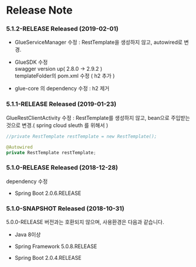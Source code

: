# Release Note

### 5.1.2-RELEASE Released (2019-02-01)

* GlueServiceManager 수정 : RestTemplate을 생성하지 않고, autowired로 변경.

* GlueSDK 수정  
    swagger version up( 2.8.0 -> 2.9.2 )  
    templateFolder의 pom.xml 수정 ( h2 추가 )

* glue-core 의 dependency 수정 : h2 제거
    
### 5.1.1-RELEASE Released (2019-01-23)

GlueRestClientActivity 수정 : RestTemplate를 생성하지 않고, bean으로 주입받는 것으로 변경.( spring cloud sleuth 를 위해서 ) 

```java
//private RestTemplate restTemplate = new RestTemplate();

@Autowired
private RestTemplate restTemplate;
```

### 5.1.0-RELEASE Released (2018-12-28)

dependency 수정

- Spring Boot 2.0.6.RELEASE

### 5.1.0-SNAPSHOT Released (2018-10-31)

5.0.0-RELEASE 버전과는 호환되지 않으며, 사용환경은 다음과 같습니다. 

- Java 8이상

- Spring Framework 5.0.8.RELEASE

- Spring Boot 2.0.4.RELEASE